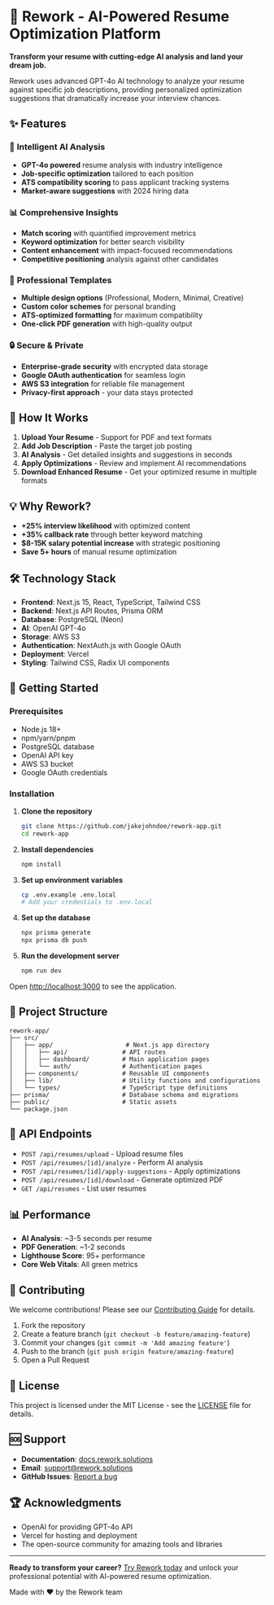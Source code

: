 # 🚀 Rework - AI-Powered Resume Optimization Platform

**Transform your resume with cutting-edge AI analysis and land your dream job.**

Rework uses advanced GPT-4o AI technology to analyze your resume against specific job descriptions, providing personalized optimization suggestions that dramatically increase your interview chances.

## ✨ Features

### 🧠 **Intelligent AI Analysis**
- **GPT-4o powered** resume analysis with industry intelligence
- **Job-specific optimization** tailored to each position
- **ATS compatibility scoring** to pass applicant tracking systems
- **Market-aware suggestions** with 2024 hiring data

### 📊 **Comprehensive Insights**
- **Match scoring** with quantified improvement metrics
- **Keyword optimization** for better search visibility
- **Content enhancement** with impact-focused recommendations
- **Competitive positioning** analysis against other candidates

### 🎨 **Professional Templates**
- **Multiple design options** (Professional, Modern, Minimal, Creative)
- **Custom color schemes** for personal branding
- **ATS-optimized formatting** for maximum compatibility
- **One-click PDF generation** with high-quality output

### 🔒 **Secure & Private**
- **Enterprise-grade security** with encrypted data storage
- **Google OAuth authentication** for seamless login
- **AWS S3 integration** for reliable file management
- **Privacy-first approach** - your data stays protected

## 🎯 **How It Works**

1. **Upload Your Resume** - Support for PDF and text formats
2. **Add Job Description** - Paste the target job posting
3. **AI Analysis** - Get detailed insights and suggestions in seconds
4. **Apply Optimizations** - Review and implement AI recommendations
5. **Download Enhanced Resume** - Get your optimized resume in multiple formats

## 💡 **Why Rework?**

- **+25% interview likelihood** with optimized content
- **+35% callback rate** through better keyword matching
- **$8-15K salary potential increase** with strategic positioning
- **Save 5+ hours** of manual resume optimization

## 🛠 **Technology Stack**

- **Frontend**: Next.js 15, React, TypeScript, Tailwind CSS
- **Backend**: Next.js API Routes, Prisma ORM
- **Database**: PostgreSQL (Neon)
- **AI**: OpenAI GPT-4o
- **Storage**: AWS S3
- **Authentication**: NextAuth.js with Google OAuth
- **Deployment**: Vercel
- **Styling**: Tailwind CSS, Radix UI components

## 🚀 **Getting Started**

### Prerequisites
- Node.js 18+ 
- npm/yarn/pnpm
- PostgreSQL database
- OpenAI API key
- AWS S3 bucket
- Google OAuth credentials

### Installation

1. **Clone the repository**
   ```bash
   git clone https://github.com/jakejohndoe/rework-app.git
   cd rework-app
   ```

2. **Install dependencies**
   ```bash
   npm install
   ```

3. **Set up environment variables**
   ```bash
   cp .env.example .env.local
   # Add your credentials to .env.local
   ```

4. **Set up the database**
   ```bash
   npx prisma generate
   npx prisma db push
   ```

5. **Run the development server**
   ```bash
   npm run dev
   ```

Open [http://localhost:3000](http://localhost:3000) to see the application.

## 📁 **Project Structure**

```
rework-app/
├── src/
│   ├── app/                    # Next.js app directory
│   │   ├── api/               # API routes
│   │   ├── dashboard/         # Main application pages
│   │   └── auth/              # Authentication pages
│   ├── components/            # Reusable UI components
│   ├── lib/                   # Utility functions and configurations
│   └── types/                 # TypeScript type definitions
├── prisma/                    # Database schema and migrations
├── public/                    # Static assets
└── package.json
```

## 🔧 **API Endpoints**

- `POST /api/resumes/upload` - Upload resume files
- `POST /api/resumes/[id]/analyze` - Perform AI analysis
- `POST /api/resumes/[id]/apply-suggestions` - Apply optimizations
- `POST /api/resumes/[id]/download` - Generate optimized PDF
- `GET /api/resumes` - List user resumes

## 📊 **Performance**

- **AI Analysis**: ~3-5 seconds per resume
- **PDF Generation**: ~1-2 seconds
- **Lighthouse Score**: 95+ performance
- **Core Web Vitals**: All green metrics

## 🤝 **Contributing**

We welcome contributions! Please see our [Contributing Guide](CONTRIBUTING.md) for details.

1. Fork the repository
2. Create a feature branch (`git checkout -b feature/amazing-feature`)
3. Commit your changes (`git commit -m 'Add amazing feature'`)
4. Push to the branch (`git push origin feature/amazing-feature`)
5. Open a Pull Request

## 📄 **License**

This project is licensed under the MIT License - see the [LICENSE](LICENSE) file for details.

## 🆘 **Support**

- **Documentation**: [docs.rework.solutions](https://docs.rework.solutions)
- **Email**: support@rework.solutions
- **GitHub Issues**: [Report a bug](https://github.com/jakejohndoe/rework-app/issues)

## 🏆 **Acknowledgments**

- OpenAI for providing GPT-4o API
- Vercel for hosting and deployment
- The open-source community for amazing tools and libraries

---

**Ready to transform your career?** [Try Rework today](https://rework.solutions) and unlock your professional potential with AI-powered resume optimization.

Made with ❤️ by the Rework team